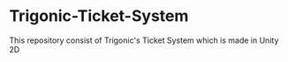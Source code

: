 # Trigonic-Ticket-System
This repository consist of Trigonic's Ticket System which is made in Unity 2D
